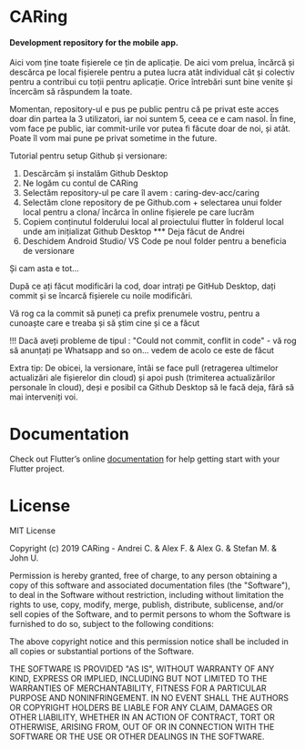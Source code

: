 # CARing
#### Development repository for the mobile app.

Aici vom ține toate fișierele ce țin de aplicație. De aici vom prelua, încărcă și descărca pe local fișierele pentru a putea lucra atât individual cât și colectiv pentru a contribui cu toții pentru aplicație. Orice întrebări sunt bine venite și încercăm să răspundem la toate.

Momentan, repository-ul e pus pe public pentru că pe privat este acces doar din partea la 3 utilizatori, iar noi suntem 5, ceea ce e cam nasol. În fine, vom face pe public, iar commit-urile vor putea fi făcute doar de noi, și atât. Poate îl vom mai pune pe privat sometime in the future.

Tutorial pentru setup Github și versionare: 
1. Descărcăm și instalăm Github Desktop
2. Ne logăm cu contul de CARing
3. Selectăm repository-ul pe care îl avem : caring-dev-acc/caring
4. Selectăm clone repository de pe Github.com + selectarea unui folder local pentru a clona/ încărca în online fișierele pe care lucrăm
5. Copiem conținutul folderului local al proiectului flutter în folderul local unde am inițializat Github Desktop *** Deja făcut de Andrei
6. Deschidem Android Studio/ VS Code pe noul folder pentru a beneficia de versionare

Și cam asta e tot...

După ce ați făcut modificări la cod, doar intrați pe GitHub Desktop, dați commit și se încarcă fișierele cu noile modificări.

Vă rog ca la commit să puneți ca prefix prenumele vostru, pentru a cunoaște care e treaba și să știm cine și ce a făcut

!!! Dacă aveți probleme de tipul : "Could not commit, conflit in code" - vă rog să anunțați pe Whatsapp and so on... vedem de acolo ce este de făcut

Extra tip: De obicei, la versionare, întâi se face pull (retragerea ultimelor actualizări ale fișierelor din cloud) și apoi push (trimiterea actualizărilor personale în cloud), deși e posibil ca Github Desktop să le facă deja, fără să mai interveniți voi.

# Documentation
Check out Flutter’s online [documentation](https://flutter.dev/docs) for help getting start with your Flutter project.

# License
MIT License

Copyright (c) 2019 CARing - Andrei C. & Alex F. & Alex G. & Stefan M. & John U.

Permission is hereby granted, free of charge, to any person obtaining a copy
of this software and associated documentation files (the "Software"), to deal
in the Software without restriction, including without limitation the rights
to use, copy, modify, merge, publish, distribute, sublicense, and/or sell
copies of the Software, and to permit persons to whom the Software is
furnished to do so, subject to the following conditions:

The above copyright notice and this permission notice shall be included in all
copies or substantial portions of the Software.

THE SOFTWARE IS PROVIDED "AS IS", WITHOUT WARRANTY OF ANY KIND, EXPRESS OR
IMPLIED, INCLUDING BUT NOT LIMITED TO THE WARRANTIES OF MERCHANTABILITY,
FITNESS FOR A PARTICULAR PURPOSE AND NONINFRINGEMENT. IN NO EVENT SHALL THE
AUTHORS OR COPYRIGHT HOLDERS BE LIABLE FOR ANY CLAIM, DAMAGES OR OTHER
LIABILITY, WHETHER IN AN ACTION OF CONTRACT, TORT OR OTHERWISE, ARISING FROM,
OUT OF OR IN CONNECTION WITH THE SOFTWARE OR THE USE OR OTHER DEALINGS IN THE
SOFTWARE.